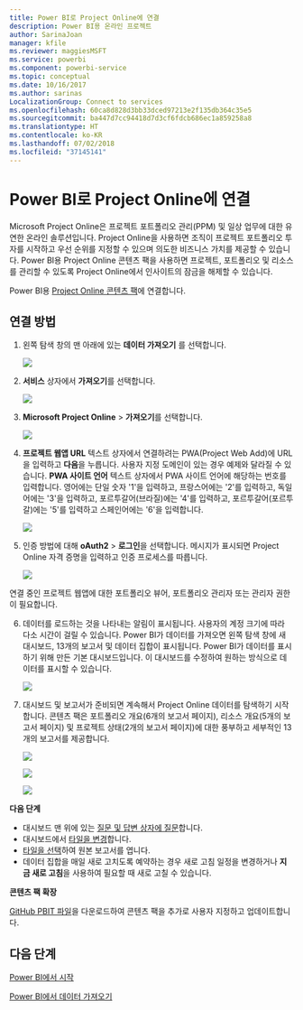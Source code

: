 ```yaml
---
title: Power BI로 Project Online에 연결
description: Power BI용 온라인 프로젝트
author: SarinaJoan
manager: kfile
ms.reviewer: maggiesMSFT
ms.service: powerbi
ms.component: powerbi-service
ms.topic: conceptual
ms.date: 10/16/2017
ms.author: sarinas
LocalizationGroup: Connect to services
ms.openlocfilehash: 60ca8d828d3bb33dced97213e2f135db364c35e5
ms.sourcegitcommit: ba447d7cc94418d7d3cf6fdcb686ec1a859258a8
ms.translationtype: HT
ms.contentlocale: ko-KR
ms.lasthandoff: 07/02/2018
ms.locfileid: "37145141"
---
```

# <a name="connect-to-project-online-with-power-bi"></a>Power BI로 Project Online에 연결
Microsoft Project Online은 프로젝트 포트폴리오 관리(PPM) 및 일상 업무에 대한 유연한 온라인 솔루션입니다. Project Online을 사용하면 조직이 프로젝트 포트폴리오 투자를 시작하고 우선 순위를 지정할 수 있으며 의도한 비즈니스 가치를 제공할 수 있습니다. Power BI용 Project Online 콘텐츠 팩을 사용하면 프로젝트, 포트폴리오 및 리소스를 관리할 수 있도록 Project Online에서 인사이트의 잠금을 해제할 수 있습니다.

Power BI용 [Project Online 콘텐츠 팩](https://app.powerbi.com/getdata/services/project-online)에 연결합니다.

## <a name="how-to-connect"></a>연결 방법
1. 왼쪽 탐색 창의 맨 아래에 있는 **데이터 가져오기** 를 선택합니다.
   
    ![](media/service-connect-to-project-online/getdata.png)
2. **서비스** 상자에서 **가져오기**를 선택합니다.
   
   ![](media/service-connect-to-project-online/services.png)
3. **Microsoft Project Online** \> **가져오기**를 선택합니다.
   
   ![](media/service-connect-to-project-online/mproject.png)
4. **프로젝트 웹앱 URL** 텍스트 상자에서 연결하려는 PWA(Project Web Add)에 URL을 입력하고 **다음**을 누릅니다. 사용자 지정 도메인이 있는 경우 예제와 달라질 수 있습니다. **PWA 사이트 언어** 텍스트 상자에서 PWA 사이트 언어에 해당하는 번호를 입력합니다. 영어에는 단일 숫자 '1'을 입력하고, 프랑스어에는 '2'를 입력하고, 독일어에는 '3'을 입력하고, 포르투갈어(브라질)에는 '4'를 입력하고, 포르투갈어(포르투갈)에는 '5'를 입력하고 스페인어에는 '6'을 입력합니다. 
   
    ![](media/service-connect-to-project-online/params.png)
5. 인증 방법에 대해 **oAuth2** \> **로그인**을 선택합니다. 메시지가 표시되면 Project Online 자격 증명을 입력하고 인증 프로세스를 따릅니다.
   
    ![](media/service-connect-to-project-online/creds.png)
    
연결 중인 프로젝트 웹앱에 대한 포트폴리오 뷰어, 포트폴리오 관리자 또는 관리자 권한이 필요합니다.

6. 데이터를 로드하는 것을 나타내는 알림이 표시됩니다. 사용자의 계정 크기에 따라 다소 시간이 걸릴 수 있습니다. Power BI가 데이터를 가져오면 왼쪽 탐색 창에 새 대시보드, 13개의 보고서 및 데이터 집합이 표시됩니다. Power BI가 데이터를 표시하기 위해 만든 기본 대시보드입니다. 이 대시보드를 수정하여 원하는 방식으로 데이터를 표시할 수 있습니다.

   ![](media/service-connect-to-project-online/dashboard2.png)

7. 대시보드 및 보고서가 준비되면 계속해서 Project Online 데이터를 탐색하기 시작합니다. 콘텐츠 팩은 포트폴리오 개요(6개의 보고서 페이지), 리소스 개요(5개의 보고서 페이지) 및 프로젝트 상태(2개의 보고서 페이지)에 대한 풍부하고 세부적인 13개의 보고서를 제공합니다. 

   ![](media/service-connect-to-project-online/report1.png)
   
   ![](media/service-connect-to-project-online/report3.png)
   
   ![](media/service-connect-to-project-online/report2.png)

**다음 단계**

* 대시보드 맨 위에 있는 [질문 및 답변 상자에 질문](power-bi-q-and-a.md)합니다.
* 대시보드에서 [타일을 변경](service-dashboard-edit-tile.md)합니다.
* [타일을 선택](service-dashboard-tiles.md)하여 원본 보고서를 엽니다.
* 데이터 집합을 매일 새로 고치도록 예약하는 경우 새로 고침 일정을 변경하거나 **지금 새로 고침**을 사용하여 필요할 때 새로 고칠 수 있습니다.

**콘텐츠 팩 확장**

[GitHub PBIT 파일](https://github.com/OfficeDev/Project-Power-BI-Content-Packs)을 다운로드하여 콘텐츠 팩을 추가로 사용자 지정하고 업데이트합니다.

## <a name="next-steps"></a>다음 단계
[Power BI에서 시작](service-get-started.md)

[Power BI에서 데이터 가져오기](service-get-data.md)

